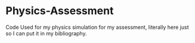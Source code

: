 # Physics-Assessment
Code Used for my physics simulation for my assessment, literally here just so I can put it in my bibliography.
